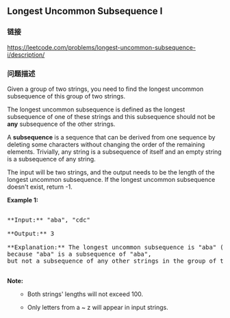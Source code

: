 ## Longest Uncommon Subsequence I   
### 链接  
https://leetcode.com/problems/longest-uncommon-subsequence-i/description/  
### 问题描述

Given a group of two strings, you need to find the longest uncommon subsequence of this group of two strings.
The longest uncommon subsequence is defined as the longest subsequence of one of these strings and this subsequence should not be **any** subsequence of the other strings.



A **subsequence** is a sequence that can be derived from one sequence by deleting some characters without changing the order of the remaining elements. Trivially, any string is a subsequence of itself and an empty string is a subsequence of any string.



The input will be two strings, and the output needs to be the length of the longest uncommon subsequence. If the longest uncommon subsequence doesn't exist, return -1.


**Example 1:**<br />
<pre>
**Input:** "aba", "cdc"
**Output:** 3
**Explanation:** The longest uncommon subsequence is "aba" (or "cdc"), <br/>because "aba" is a subsequence of "aba", <br/>but not a subsequence of any other strings in the group of two strings. 
</pre>


**Note:**
<ol>
- Both strings' lengths will not exceed 100.
- Only letters from a ~ z will appear in input strings. 
</ol>

